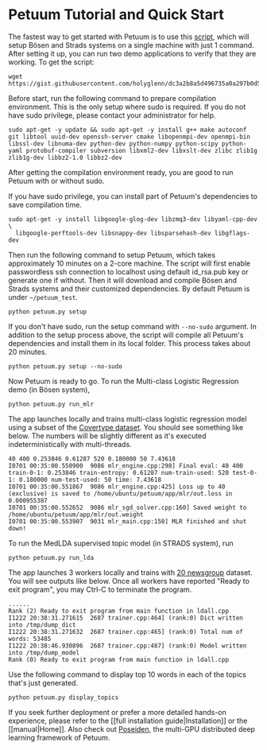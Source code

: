 Petuum Tutorial and Quick Start
========
The fastest way to get started with Petuum is to use this [script](https://gist.github.com/holyglenn/dc3a2b8a5d496735a0a297b0d5ec3479/raw/47442c52181545f40b4302c6ebdb19c25c75d433/petuum.py), which will setup Bösen and Strads systems on a single machine with just 1 command. 
After setting it up, you can run two demo applications to verify that they are working.
To get the script:
```
wget https://gist.githubusercontent.com/holyglenn/dc3a2b8a5d496735a0a297b0d5ec3479/raw/47442c52181545f40b4302c6ebdb19c25c75d433/petuum.py
```

Before start, run the following command to prepare compilation environment.
This is the only setup where sudo is required.
If you do not have sudo privilege, please contact your administrator for help.
```
sudo apt-get -y update && sudo apt-get -y install g++ make autoconf git libtool uuid-dev openssh-server cmake libopenmpi-dev openmpi-bin libssl-dev libnuma-dev python-dev python-numpy python-scipy python-yaml protobuf-compiler subversion libxml2-dev libxslt-dev zlibc zlib1g zlib1g-dev libbz2-1.0 libbz2-dev
```

After getting the compilation environment ready, you are good to run Petuum with or without sudo.

If you have sudo privilege, you can install part of Petuum's dependencies to save compilation time.
```
sudo apt-get -y install libgoogle-glog-dev libzmq3-dev libyaml-cpp-dev \
  libgoogle-perftools-dev libsnappy-dev libsparsehash-dev libgflags-dev
```
Then run the following command to setup Petuum, which takes approximately 10 minutes on a 2-core machine.
The script will first enable passwordless ssh connection to localhost using default id_rsa.pub key or generate one if without.
Then it will download and compile Bösen and Strads systems and their customized dependencies.
By default Petuum is under `~/petuum_test`. 
```
python petuum.py setup
```



If you don't have sudo, run the setup command with `--no-sudo` argument. 
In addition to the setup process above, the script will compile all Petuum's dependencies and install them in its local folder.
This process takes about 20 minutes.
```
python petuum.py setup --no-sudo
```

Now Petuum is ready to go. To run the Multi-class Logistic Regression demo (in Bösen system), 
```
python petuum.py run_mlr
```
The app launches locally and trains multi-class logistic regression model using a subset of the [Covertype dataset](https://archive.ics.uci.edu/ml/datasets/Covertype). You should see something like below. The numbers will be slightly different as it's executed indeterministically with multi-threads. 
```
40 400 0.253846 0.61287 520 0.180000 50 7.43618
I0701 00:35:00.550900  9086 mlr_engine.cpp:298] Final eval: 40 400 train-0-1: 0.253846 train-entropy: 0.61287 num-train-used: 520 test-0-1: 0.180000 num-test-used: 50 time: 7.43618
I0701 00:35:00.551867  9086 mlr_engine.cpp:425] Loss up to 40 (exclusive) is saved to /home/ubuntu/petuum/app/mlr/out.loss in 0.000955387
I0701 00:35:00.552652  9086 mlr_sgd_solver.cpp:160] Saved weight to /home/ubuntu/petuum/app/mlr/out.weight
I0701 00:35:00.553907  9031 mlr_main.cpp:150] MLR finished and shut down!
```

To run the MedLDA supervised topic model (in STRADS system), run
```
python petuum.py run_lda
```
The app launches 3 workers locally and trains with [20 newsgroup](http://qwone.com/~jason/20Newsgroups/) dataset. You will see outputs like below. Once all workers have reported "Ready to exit program", you may Ctrl-C to terminate the program.
```
......
Rank (2) Ready to exit program from main function in ldall.cpp
I1222 20:38:31.271615  2687 trainer.cpp:464] (rank:0) Dict written into /tmp/dump_dict
I1222 20:38:31.271632  2687 trainer.cpp:465] (rank:0) Total num of words: 53485
I1222 20:38:46.930896  2687 trainer.cpp:487] (rank:0) Model written into /tmp/dump_model
Rank (0) Ready to exit program from main function in ldall.cpp
```
Use the following command to display top 10 words in each of the topics that's just generated.
```
python petuum.py display_topics
```

If you seek further deployment or prefer a more detailed hands-on experience, please refer to the [[full installation guide|Installation]] or the [[manual|Home]].
Also check out [Poseiden](https://github.com/petuum/poseidon/wiki#quick-start), the multi-GPU distributed deep learning framework of Petuum.
